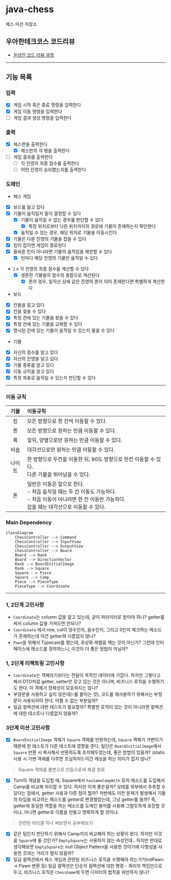 # java-chess

체스 미션 저장소

## 우아한테크코스 코드리뷰

- [온라인 코드 리뷰 과정](https://github.com/woowacourse/woowacourse-docs/blob/master/maincourse/README.md)

---
## 기능 목록

### 입력
- [x] 게임 시작 혹은 종료 명령을 입력한다
- [x] 게임 이동 명령을 입력한다
- [ ] 게임 결과 생성 명령을 입력한다

### 출력
- [x] 체스판을 출력한다
  - [x] 체스판의 각 행을 출력한다
- [ ] 게임 결과를 출력한다
  - [ ] 각 진영의 최종 점수를 출력한다
  - [ ] 어떤 진영이 승리했는지를 출력한다

### 도메인

- 체스 게임
- [x] 보드를 알고 있다
- [x] 기물이 움직일지 말지 결정할 수 있다
  - [x] 기물이 움직일 수 없는 경우를 판단할 수 있다
    - [x] 특정 위치로부터 다른 위치까지의 경로에 기물이 존재하는지 확인한다
  - [x] 움직일 수 있는 경우, 해당 위치로 기물을 이동시킨다
- [x] 기물은 다른 진영의 기물을 잡을 수 있다
- [x] 킹이 잡히면 게임이 종료된다
- [x] 올바른 턴이 아니라면 기물의 움직임을 제한할 수 있다
  - [x] 턴마다 해당 진영의 기물만 움직일 수 있다
- [ x 각 진영의 최종 점수를 계산할 수 있다
  - [x] 생존한 기물들의 점수의 총합으로 계산된다
    - [x] 폰의 경우, 일직선 상에 같은 진영의 폰이 이미 존재한다면 특별하게 계산한다

 - 보드
- [x] 칸들을 알고 있다
- [x] 칸을 찾을 수 있다
- [x] 특정 칸에 있는 기물을 찾을 수 있다
- [x] 특정 칸에 있는 기물을 교체할 수 있다
- [x] 명시된 칸에 있는 기물이 움직일 수 있는지 물을 수 있다

- 기물
- [x] 자신의 점수를 알고 있다
- [x] 자신의 진영을 알고 있다
- [x] 기물 종류를 알고 있다
- [x] 이동 규칙을 알고 있다
- [x] 특정 좌표로 움직일 수 있는지 판단할 수 있다
  
---

### 이동 규칙
|  기물   | 이동규칙                                                                                |
|:-----:|:------------------------------------------------------------------------------------|
|킹| 모든 방향으로 한 칸씩 이동할 수 있다.                                                              |
|퀸| 모든 방향으로 원하는 만큼 이동할 수 있다.                                                            |
|룩| 앞뒤, 양옆으로만 원하는 만큼 이동할 수 있다.                                                          |
|비숍| 대각선으로만 원하는 만큼 이동할 수 있다.                                                             |
|나이트| 한 방향으로 두칸을 이동한 뒤, 90도 방향으로 한칸 이동할 수 있다.<br/>다른 기물을 뛰어넘을 수 있다.                       |
|폰| 일반은 이동은 앞으로 한다.<br/>- 처음 움직일 때는 두 칸 이동도 가능하다.<br/>- 처음 이동이 아니라면 한 칸 이동만 가능하다.<br/> 잡을 때는 대각선으로 이동할 수 있다. |

### Main Dependency

```mermaid
classDiagram
    ChessController --> Command
    ChessController --> InputView
    ChessController --> OutputView
    ChessController --> Board
    Board --> Rank
    Board --> DirectionVector
    Rank --> BoardInitialImage
    Rank --> Square
    Square --> Piece
    Square --> Camp
    Piece --> PieceType
    PieceType --> Coordinate
```


---
### 1, 2단계 고민사항
- `Coordinate`는 column 값을 알고 있는데, 굳이 파라미터로 받아야 하나? getter를 써서 column 값을 가져오면 안되나?
- `Coordinate` 에서 row, col이 양수인지, 음수인지, 그리고 0인지 체크하는 메소드가 존재하는데 이건 getter와 다름없지 않나?
- `Pawn`을 위해서 Typecast를 했는데, 추상화 레벨을 깨는 것이 아닌가? 그런데 인터페이스에 메소드를 정의하느니, 이것이 더 좋은 방법이 아닐까?

### 1, 2단계 리팩토링 고민사항
- `Coordinate`는 객체라기보다는 전달이 목적인 데이터에 가깝다. 하지만 그렇다고 해서 DTO처럼 getter, setter만 갖고 있는 것은 아니며,
  비즈니스 로직을 수행하기도 한다. 이 객체가 정체성이 모호하지는 않나?
- 부정문을 사용하고 싶지 않은데(`!`를 붙이는 것), 코드를 재사용하기 위해서는 부정문이 사용되어야 한다. 어쩔 수 없는 부분일까?
- 일급 컬렉션에 대한 테스트가 필요할까? 특별한 로직이 있는 것이 아니라면 컬렉션에 대한 테스트나 다름없지 않을까?

### 3단계 미션 고민사항
- [x] `BoardInitialImage` 객체가 `Square` 객체를 반환하는데, `Square` 객체가 가변이기 때문에 한 테스트가 다른 테스트에 영향을 준다.
  일단은 `BoardInitialImage`에서 `Square` 반환 시 복사해서 반환하도록 조치해두었는데, 좋은 방법이 있을까? (static 사용 시 가변 객체를 다루면 조심하자!)
  이건 캐싱을 하는 의미가 없지 않나?
> Square 객체를 불변으로 만듬으로써 해결 완료
- [x] Turn의 개념을 도입할 때, Square에서 `hasSameCampWith` 등의 메소드를 도입해서 Camp를 비교해 처리할 수 있다. 하지만 이게 좋은걸까? 상태를 외부에서
  추측할 수 있다는 점에서, getter 사용과 다른 점이 뭘까? 저번에도 이런 문제가 발생해서 기물의 타입을 비교하는 메소드를 getter로 변경했었는데, 그냥 getter를 쓸까?
  즉, getter와 동일한 역할을 하는 메소드를 도메인 용어를 사용해 그럴듯하게 포장할 것이냐, 아니면 getter로 이름을 만들고 명확하게 할 것이냐.
> 관련된 아티클 하나 써보면서 공부해보기
- [x] 같은 팀인지 판단하기 위해서 Camp끼리 비교해야 하는 상황이 왔다. 하지만 이것을 `Square`에 둘 것인가? `EmptySquare`는 사용하지 않는 속성인데.. 하지만 반대로
  생각해보면 `EmptySquare`는 null Object Pattern을 사용한 것이기에 다형성을 사용한 것과는 거리가 멀지 않을까?
- [x] 일급 컬렉션에서 체스 게임과 관련된 비즈니스 로직을 수행해야 하는가?(InitPawn -> Pawn 변환 등)
  일급 컬렉션은 단순히 컬렉션에 대한 명령 - 쿼리의 책임만으로 두고, 비즈니스 로직은 `ChessGame`에 두면 디미터의 법칙을 위반하지 않나?
